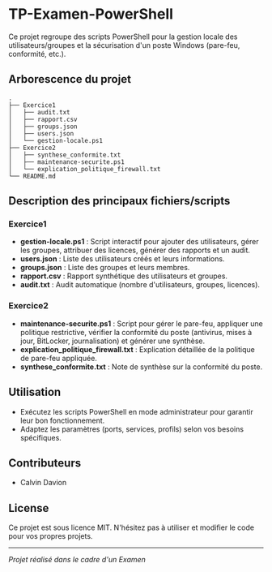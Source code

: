 # TP-Examen-PowerShell

Ce projet regroupe des scripts PowerShell pour la gestion locale des utilisateurs/groupes et la sécurisation d'un poste Windows (pare-feu, conformité, etc.).

## Arborescence du projet

```
.
├── Exercice1
│   ├── audit.txt
│   ├── rapport.csv
│   ├── groups.json
│   ├── users.json
│   └── gestion-locale.ps1
├── Exercice2
│   ├── synthese_conformite.txt
│   ├── maintenance-securite.ps1
│   └── explication_politique_firewall.txt
└── README.md
```

## Description des principaux fichiers/scripts

### Exercice1
- **gestion-locale.ps1** : Script interactif pour ajouter des utilisateurs, gérer les groupes, attribuer des licences, générer des rapports et un audit.
- **users.json** : Liste des utilisateurs créés et leurs informations.
- **groups.json** : Liste des groupes et leurs membres.
- **rapport.csv** : Rapport synthétique des utilisateurs et groupes.
- **audit.txt** : Audit automatique (nombre d'utilisateurs, groupes, licences).

### Exercice2
- **maintenance-securite.ps1** : Script pour gérer le pare-feu, appliquer une politique restrictive, vérifier la conformité du poste (antivirus, mises à jour, BitLocker, journalisation) et générer une synthèse.
- **explication_politique_firewall.txt** : Explication détaillée de la politique de pare-feu appliquée.
- **synthese_conformite.txt** : Note de synthèse sur la conformité du poste.

## Utilisation
- Exécutez les scripts PowerShell en mode administrateur pour garantir leur bon fonctionnement.
- Adaptez les paramètres (ports, services, profils) selon vos besoins spécifiques.

## Contributeurs
- Calvin Davion

## License
Ce projet est sous licence MIT. N'hésitez pas à utiliser et modifier le code pour vos propres projets.

---
*Projet réalisé dans le cadre d'un Examen*

